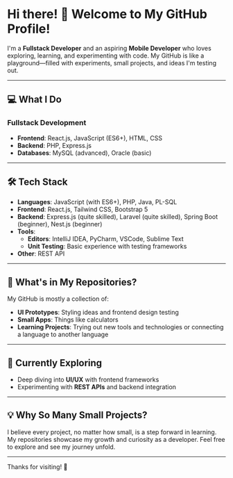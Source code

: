 # Hi there! 👋 Welcome to My GitHub Profile!

I'm a **Fullstack Developer** and an aspiring **Mobile Developer** who loves exploring, learning, and experimenting with code. My GitHub is like a playground—filled with experiments, small projects, and ideas I'm testing out.

---

## 💻 **What I Do**
### Fullstack Development
- **Frontend**: React.js, JavaScript (ES6+), HTML, CSS
- **Backend**: PHP, Express.js
- **Databases**: MySQL (advanced), Oracle (basic)

---

## 🛠️ **Tech Stack**
- **Languages**: JavaScript (with ES6+), PHP, Java, PL-SQL
- **Frontend**: React.js, Tailwind CSS, Bootstrap 5
- **Backend**: Express.js (quite skilled), Laravel (quite skilled), Spring Boot (beginner), Nest.js (beginner)
- **Tools**:
  - **Editors**: IntelliJ IDEA, PyCharm, VSCode, Sublime Text  
  - **Unit Testing**: Basic experience with testing frameworks
- **Other**: REST API

---

## 📂 **What's in My Repositories?**
My GitHub is mostly a collection of:
- **UI Prototypes**: Styling ideas and frontend design testing
- **Small Apps**: Things like calculators
- **Learning Projects**: Trying out new tools and technologies or connecting a language to another language  

---

## 🌱 **Currently Exploring**
- Deep diving into **UI/UX** with frontend frameworks
- Experimenting with **REST APIs** and backend integration

---

## 💡 **Why So Many Small Projects?**
I believe every project, no matter how small, is a step forward in learning. My repositories showcase my growth and curiosity as a developer. Feel free to explore and see my journey unfold.

---

Thanks for visiting! 🚀
